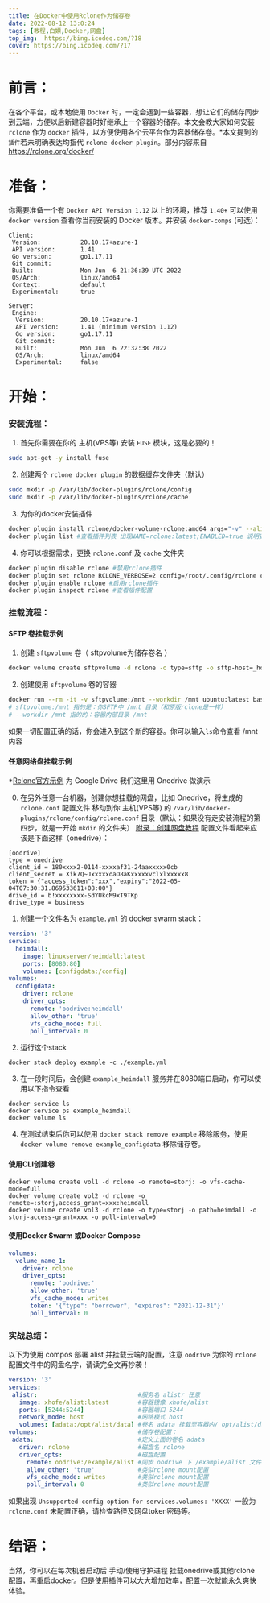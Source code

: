 ```yaml
---
title: 在Docker中使用Rclone作为储存卷
date: 2022-08-12 13:0:24
tags: [教程,白嫖,Docker,网盘]
top_img:  https://bing.icodeq.com/?18
cover: https://bing.icodeq.com/?17
---
```


# 前言：

在各个平台，或本地使用 `Docker` 时，一定会遇到一些容器，想让它们的储存同步到云端，方便以后新建容器时好继承上一个容器的储存。本文会教大家如何安装 `rclone` 作为 `docker` 插件，以方便使用各个云平台作为容器储存卷。*本文提到的`插件`若未明确表达均指代 `rclone docker plugin`。部分内容来自 https://rclone.org/docker/ 

# 准备：

你需要准备一个有 `Docker API Version 1.12` 以上的环境，推荐 `1.40+` 可以使用 `docker version` 查看你当前安装的 Docker 版本。并安装 `docker-comps` (可选)：

```
Client:
 Version:           20.10.17+azure-1
 API version:       1.41
 Go version:        go1.17.11
 Git commit:        
 Built:             Mon Jun  6 21:36:39 UTC 2022
 OS/Arch:           linux/amd64
 Context:           default
 Experimental:      true

Server:
 Engine:
  Version:          20.10.17+azure-1
  API version:      1.41 (minimum version 1.12)
  Go version:       go1.17.11
  Git commit:       
  Built:            Mon Jun  6 22:32:38 2022
  OS/Arch:          linux/amd64
  Experimental:     false
```

# 开始：

### 安装流程：

1. 首先你需要在你的 主机(VPS等) 安装 `FUSE` 模块，这是必要的！

```bash
sudo apt-get -y install fuse
```

2. 创建两个 `rclone docker plugin` 的数据缓存文件夹（默认）

```bash
sudo mkdir -p /var/lib/docker-plugins/rclone/config
sudo mkdir -p /var/lib/docker-plugins/rclone/cache
```

3. 为你的docker安装插件

```bash
docker plugin install rclone/docker-volume-rclone:amd64 args="-v" --alias rclone --grant-all-permissions
docker plugin list #查看插件列表 出现NAME=rclone:latest;ENABLED=true 说明安装并启用成功了
```

4. 你可以根据需求，更换 `rclone.conf` 及 `cache` 文件夹

```bash
docker plugin disable rclone #禁用rclone插件
docker plugin set rclone RCLONE_VERBOSE=2 config=/root/.config/rclone cache=/tmp/rclone args="--vfs-cache-mode=writes --allow-other" #配置文件夹及缓存文件夹
docker plugin enable rclone #启用rclone插件
docker plugin inspect rclone #查看插件配置
```

### 挂载流程：

#### SFTP 卷挂载示例

1. 创建 `sftpvolume` 卷（ sftpvolume为储存卷名 ）

```bash
docker volume create sftpvolume -d rclone -o type=sftp -o sftp-host=_hostname_ -o sftp-user=_username_ -o sftp-pass=_password_ -o allow-other=true
```

2. 创建使用 `sftpvolume` 卷的容器

```bash
docker run --rm -it -v sftpvolume:/mnt --workdir /mnt ubuntu:latest bash
# sftpvolume:/mnt 指的是：你SFTP中 /mnt 目录（和原版rclone是一样）
# --workdir /mnt 指的的：容器内部目录 /mnt
```

如果一切配置正确的话，你会进入到这个新的容器。你可以输入`ls`命令查看 /mnt 内容

#### 任意网络盘挂载示例

*[Rclone官方示例](https://rclone.org/docker/) 为 Google Drive 我们这里用 Onedrive 做演示

0. 在另外任意一台机器，创建你想挂载的网盘，比如 Onedrive，将生成的 `rclone.conf` 配置文件 移动到你 主机(VPS等) 的 `/var/lib/docker-plugins/rclone/config/rclone.conf` 目录（默认：如果没有走安装流程的第四步，就是一开始 `mkdir` 的文件夹）  [附录：创建网盘教程](https://rclone.org/docs/) 配置文件看起来应该是下面这样（onedrive）：
```
[oodrive]
type = onedrive
client_id = 180xxxx2-0114-xxxxaf31-24aaxxxxx0cb
client_secret = Xik7Q~JxxxxxoaO8aKxxxxxvclxlxxxxx8
token = {"access_token":"xxx","expiry":"2022-05-04T07:30:31.869533611+08:00"}
drive_id = b!xxxxxxxx-SdYUkcM9xT9TKp
drive_type = business
```

1. 创建一个文件名为 `example.yml` 的 docker swarm stack：

```yaml
version: '3'
services:
  heimdall:
    image: linuxserver/heimdall:latest
    ports: [8080:80]
    volumes: [configdata:/config]
volumes:
  configdata:
    driver: rclone
    driver_opts:
      remote: 'oodrive:heimdall'
      allow_other: 'true'
      vfs_cache_mode: full
      poll_interval: 0
```

2. 运行这个stack

```
docker stack deploy example -c ./example.yml
```

3. 在一段时间后，会创建 `example_heimdall` 服务并在8080端口启动，你可以使用以下指令查看

```
docker service ls
docker service ps example_heimdall
docker volume ls
```

4. 在测试结束后你可以使用 `docker stack remove example` 移除服务，使用 `docker volume remove example_configdata` 移除储存卷。

#### 使用CLI创建卷

```
docker volume create vol1 -d rclone -o remote=storj: -o vfs-cache-mode=full
docker volume create vol2 -d rclone -o remote=:storj,access_grant=xxx:heimdall
docker volume create vol3 -d rclone -o type=storj -o path=heimdall -o storj-access-grant=xxx -o poll-interval=0
```

#### 使用Docker Swarm 或Docker Compose

```yaml
volumes:
  volume_name_1:
    driver: rclone
    driver_opts:
      remote: 'oodrive:'
      allow_other: 'true'
      vfs_cache_mode: writes
      token: '{"type": "borrower", "expires": "2021-12-31"}'
      poll_interval: 0
```

### 实战总结：

以下为使用 compos 部署 alist 并挂载云端的配置，注意 `oodrive` 为你的 `rclone` 配置文件中的网盘名字，请读完全文再抄袭！

```yaml
version: '3'
services:
 alistr:                            #服务名 alistr 任意
   image: xhofe/alist:latest        #容器镜像 xhofe/alist
   ports: [5244:5244]               #容器端口 5244
   network_mode: host               #网络模式 host
   volumes: [adata:/opt/alist/data] #卷名 adata 挂载至容器内/ opt/alist/data
volumes:                            #储存卷配置：
 adata:                             #定义上面的卷名 adata
   driver: rclone                   #磁盘名 rclone
   driver_opts:                     #磁盘配置
     remote: oodrive:/example/alist #同步 oodrive 下 /example/alist 文件
     allow_other: 'true'            #类似rclone mount配置
     vfs_cache_mode: writes         #类似rclone mount配置
     poll_interval: 0               #类似rclone mount配置
```

如果出现 `Unsupported config option for services.volumes: 'XXXX'` 一般为 `rclone.conf` 未配置正确，请检查路径及网盘token密码等。

# 结语：

当然，你可以在每次机器启动后 手动/使用守护进程 挂载onedrive或其他rclone配置，再重启docker。但是使用插件可以大大增加效率，配置一次就能永久爽快体验。
